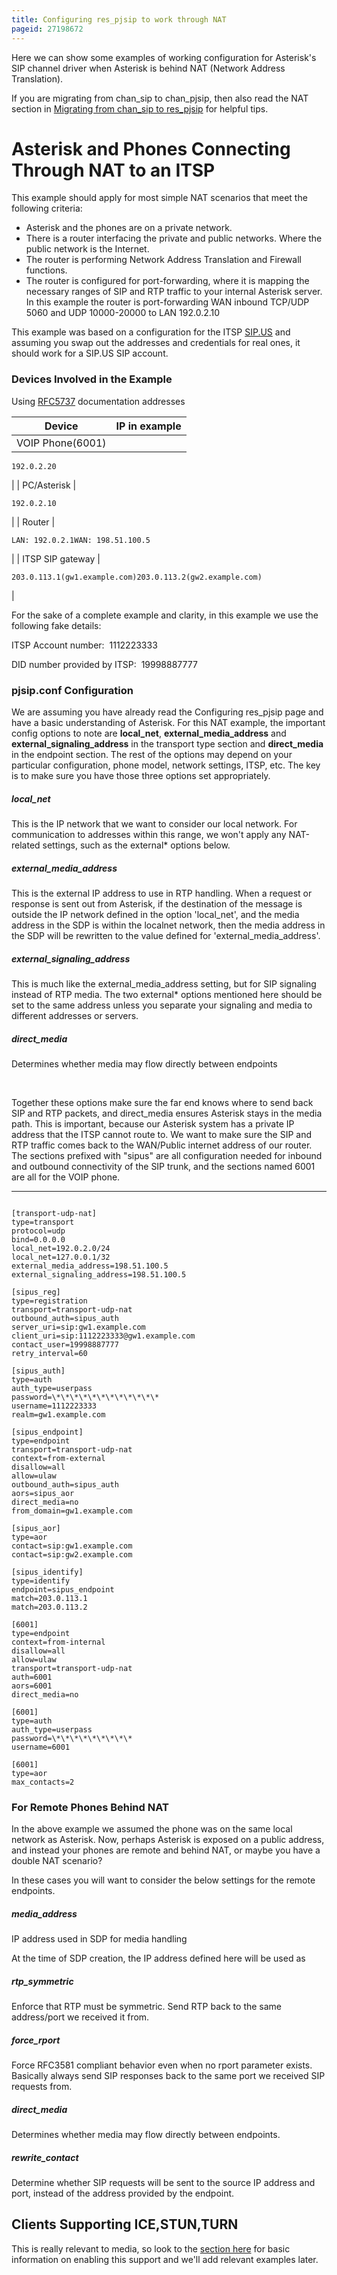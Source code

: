 ```yaml
---
title: Configuring res_pjsip to work through NAT
pageid: 27198672
---
```


Here we can show some examples of working configuration for Asterisk's SIP channel driver when Asterisk is behind NAT (Network Address Translation).

If you are migrating from chan_sip to chan_pjsip, then also read the NAT section in [Migrating from chan_sip to res_pjsip](/Configuration/Channel-Drivers/SIP/Configuring-res_pjsip/Migrating-from-chan_sip-to-res_pjsip) for helpful tips.

Asterisk and Phones Connecting Through NAT to an ITSP
=====================================================

This example should apply for most simple NAT scenarios that meet the following criteria:

* Asterisk and the phones are on a private network.
* There is a router interfacing the private and public networks. Where the public network is the Internet.
* The router is performing Network Address Translation and Firewall functions.
* The router is configured for port-forwarding, where it is mapping the necessary ranges of SIP and RTP traffic to your internal Asterisk server.  
In this example the router is port-forwarding WAN inbound TCP/UDP 5060 and UDP 10000-20000 to LAN 192.0.2.10

This example was based on a configuration for the ITSP [SIP.US](https://www.sip.us/) and assuming you swap out the addresses and credentials for real ones, it should work for a SIP.US SIP account.

### Devices Involved in the Example

Using [RFC5737](http://tools.ietf.org/html/rfc5737) documentation addresses



| Device | IP in example |
| --- | --- |
| VOIP Phone(6001) | 
```
192.0.2.20
```
 |
| PC/Asterisk | 
```
192.0.2.10
```
 |
| Router | 
```
LAN: 192.0.2.1WAN: 198.51.100.5
```
 |
| ITSP SIP gateway | 
```
203.0.113.1(gw1.example.com)203.0.113.2(gw2.example.com)
```
 |

For the sake of a complete example and clarity, in this example we use the following fake details:

ITSP Account number:  1112223333

DID number provided by ITSP:  19998887777

### pjsip.conf Configuration

We are assuming you have already read the Configuring res_pjsip page and have a basic understanding of Asterisk. For this NAT example, the important config options to note are **local_net**, **external_media_address** and **external_signaling_address** in the transport type section and **direct_media** in the endpoint section. The rest of the options may depend on your particular configuration, phone model, network settings, ITSP, etc. The key is to make sure you have those three options set appropriately.

##### local_net

This is the IP network that we want to consider our local network. For communication to addresses within this range, we won't apply any NAT-related settings, such as the external\* options below.

##### external_media_address

This is the external IP address to use in RTP handling. When a request or response is sent out from Asterisk, if the destination of the message is outside the IP network defined in the option 'local_net', and the media address in the SDP is within the localnet network, then the media address in the SDP will be rewritten to the value defined for 'external_media_address'.

##### external_signaling_address

This is much like the external_media_address setting, but for SIP signaling instead of RTP media. The two external\* options mentioned here should be set to the same address unless you separate your signaling and media to different addresses or servers.

##### direct_media

Determines whether media may flow directly between endpoints

 

Together these options make sure the far end knows where to send back SIP and RTP packets, and direct_media ensures Asterisk stays in the media path. This is important, because our Asterisk system has a private IP address that the ITSP cannot route to. We want to make sure the SIP and RTP traffic comes back to the WAN/Public internet address of our router. The sections prefixed with "sipus" are all configuration needed for inbound and outbound connectivity of the SIP trunk, and the sections named 6001 are all for the VOIP phone.




---

  
  


```

[transport-udp-nat]
type=transport
protocol=udp
bind=0.0.0.0
local_net=192.0.2.0/24
local_net=127.0.0.1/32
external_media_address=198.51.100.5
external_signaling_address=198.51.100.5

[sipus_reg]
type=registration
transport=transport-udp-nat
outbound_auth=sipus_auth
server_uri=sip:gw1.example.com
client_uri=sip:1112223333@gw1.example.com
contact_user=19998887777
retry_interval=60

[sipus_auth]
type=auth
auth_type=userpass
password=\*\*\*\*\*\*\*\*\*\*\*\*
username=1112223333
realm=gw1.example.com

[sipus_endpoint]
type=endpoint
transport=transport-udp-nat
context=from-external
disallow=all
allow=ulaw
outbound_auth=sipus_auth
aors=sipus_aor
direct_media=no
from_domain=gw1.example.com

[sipus_aor]
type=aor
contact=sip:gw1.example.com
contact=sip:gw2.example.com

[sipus_identify]
type=identify
endpoint=sipus_endpoint
match=203.0.113.1
match=203.0.113.2

[6001]
type=endpoint
context=from-internal
disallow=all
allow=ulaw
transport=transport-udp-nat
auth=6001
aors=6001
direct_media=no

[6001]
type=auth
auth_type=userpass
password=\*\*\*\*\*\*\*\*\*
username=6001

[6001]
type=aor
max_contacts=2

```


### For Remote Phones Behind NAT

In the above example we assumed the phone was on the same local network as Asterisk. Now, perhaps Asterisk is exposed on a public address, and instead your phones are remote and behind NAT, or maybe you have a double NAT scenario?

In these cases you will want to consider the below settings for the remote endpoints.

##### media_address

IP address used in SDP for media handling

At the time of SDP creation, the IP address defined here will be used as  


##### rtp_symmetric

Enforce that RTP must be symmetric. Send RTP back to the same address/port we received it from.

##### force_rport

Force RFC3581 compliant behavior even when no rport parameter exists. Basically always send SIP responses back to the same port we received SIP requests from.

##### direct_media

Determines whether media may flow directly between endpoints.

##### rewrite_contact

Determine whether SIP requests will be sent to the source IP address and port, instead of the address provided by the endpoint.

Clients Supporting ICE,STUN,TURN
--------------------------------

This is really relevant to media, so look to the [section here](/Interactive-Connectivity-Establishment--ICE--in-Asterisk) for basic information on enabling this support and we'll add relevant examples later.

